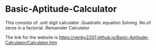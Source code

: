 # Basic-Aptitude-Calculator
This consists of 
  .unit digit calculator
  .Quadratic equation Solving 
  .No.of zeros in a factorial
  .Remainder Calculator
  
The link for the website is  https://venky2207.github.io/Basic-Aptitude-Calculator/Calculator.htm
